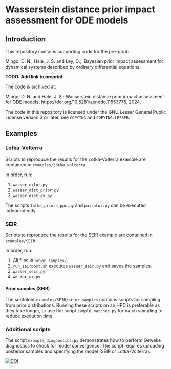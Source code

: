 # Wasserstein distance prior impact assessment for ODE models

## Introduction

This repository contains supporting code for the pre-print:

Mingo, D. N., Hale, J. S. and Ley, C.,: Bayesian prior impact assessment for
dynamical systems described by ordinary differential equations.

**TODO: Add link to preprint**

The code is archived at:

Mingo, D. N. and Hale, J. S.: Wasserstein distance prior impact assessment for ODE models, https://doi.org/10.5281/zenodo.11553775, 2024.

The code in this repository is licensed under the GNU Lesser General Public
License version 3 or later, see `COPYING` and `COPYING.LESSER`.

## Examples

### Lotka-Volterra

Scripts to reproduce the results for the Lotka-Volterra example are contained
in `examples/lotka_volterra`.

In order, run:
1. `wasser_exlot.py`
2. `wasser_dist_prior.py`
3. `wasser_dist_ex.py`

The scripts `lotka_priors_ppc.py` and `pairplot.py` can be executed
independently.

### SEIR

Scripts to reproduce the results for the SEIR example are contained
in `examples/SEIR`.

In order, run:
1. All files in `prior_samples/`.
2. `run_seirpost.sh` executes `wasser_seir.py` and saves the samples.
3. `wasser_seir.py`  
4. `wd_mar_ex.py`

#### Prior samples (SEIR)

The subfolder `examples/SEIR/prior_samples` contains scripts for sampling from
prior distributions. Running these scripts on an HPC is preferable as they take
longer, or use the script `sample_batches.py` for batch sampling to reduce
execution time.

### Additional scripts

The script `example_diagnostics.py` demonstrates how to perform Geweke
diagnostics to check for model convergence. The script requires uploading
posterior samples and specifying the model (SEIR or Lotka-Volterra). 

[![DOI](https://zenodo.org/badge/744676127.svg)](https://zenodo.org/doi/10.5281/zenodo.11553774)
